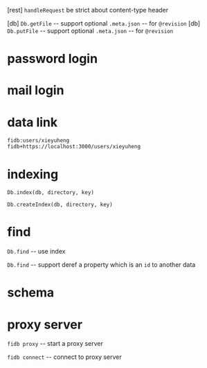 [rest] `handleRequest` be strict about content-type header

[db] `Db.getFile` -- support optional `.meta.json` -- for `@revision`
[db] `Db.putFile` -- support optional `.meta.json` -- for `@revision`

# password login

# mail login

# data link

```
fidb:users/xieyuheng
fidb+https://localhost:3000/users/xieyuheng
```

# indexing

`Db.index(db, directory, key)`

`Db.createIndex(db, directory, key)`

# find

`Db.find` -- use index

`Db.find` -- support deref a property which is an `id` to another data

# schema

# proxy server

`fidb proxy` -- start a proxy server

`fidb connect` -- connect to proxy server
